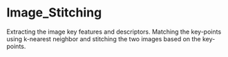 # Image_Stitching
Extracting the image key features and descriptors. Matching the key-points using k-nearest neighbor and stitching the two images based on the key-points.
